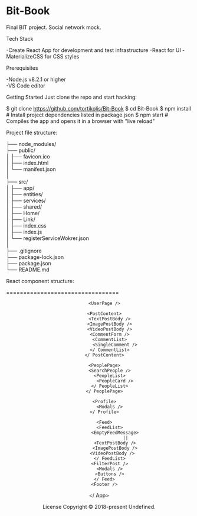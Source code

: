 # Bit-Book
Final BIT project. Social network mock.

Tech Stack

-Create React App for development and test infrastructure
-React for UI
-MaterializeCSS for CSS styles

Prerequisites

-Node.js v8.2.1 or higher    
-VS Code editor 

Getting Started
Just clone the repo and start hacking:

$ git clone https://github.com/tortikolis/Bit-Book
$ cd Bit-Book
$ npm install                     # Install project dependencies listed in package.json
$ npm start                       # Compiles the app and opens it in a browser with "live reload"


Project file structure:

├── node_modules/                  
├── public/                        
│   ├── favicon.ico                 
│   ├── index.html                                 
│   └── manifest.json              
│                          
├── src/                           
│   ├── app/                     
│   ├── entities/                       
│   ├── services/                    
│   ├── shared/                
│   ├── Home/                      
│   ├── Link/                      
│   ├── index.css                 
│   ├── index.js                   
│   └── registerServiceWokrer.json                                             
│                       
├── .gitignore                         
├── package-lock.json   
├── package.json              
└── README.md       




React component structure:

<App>
    <LoginRegister>
        <Login />
        <Register />
    </ LoginRegister>
=================================
        <Header />

        <UserPage />

        <PostContent>
            <TextPostBody />
            <ImagePostBody />
            <VideoPostBody />
            <CommentForm />
            <CommentList>
                <SingleComment />
            </ CommentList>
        </ PostContent>

        <PeoplePage>
            <SearchPeople />
            <PeopleList>
                <PeopleCard />
            </ PeopleList>
        </ PeoplePage>

        <Profile>
            <Modals />
        </ Profile>

        <Feed>
            <FeedList>
                <EmptyFeedMessage>
                        ||
                <TextPostBody />
                <ImagePostBody />
                <VideoPostBody />  
            </ FeedList>
            <FilterPost />
            <Modals />
            <Buttons />
        </ Feed>
        <Footer />
</ App>





License
Copyright © 2018-present Undefined. 